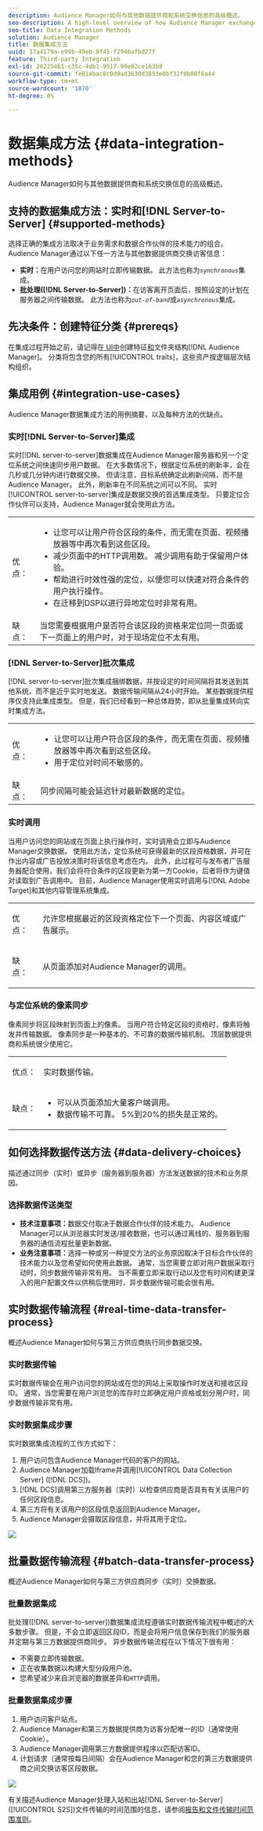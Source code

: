```yaml
---
description: Audience Manager如何与其他数据提供商和系统交换信息的高级概述。
seo-description: A high-level overview of how Audience Manager exchanges information with other data providers and systems.
seo-title: Data Integration Methods
solution: Audience Manager
title: 数据集成方法
uuid: 17a4179a-e99b-49eb-8f45-f2946afbd27f
feature: Third-party Integration
exl-id: 26225461-c35c-4db1-9517-99e82ce163b9
source-git-commit: fe01ebac8c0d0ad3630d3853e0bf32f0b00f6a44
workflow-type: tm+mt
source-wordcount: '1070'
ht-degree: 0%

---
```


# 数据集成方法 {#data-integration-methods}

Audience Manager如何与其他数据提供商和系统交换信息的高级概述。

## 支持的数据集成方法：实时和[!DNL Server-to-Server] {#supported-methods}

选择正确的集成方法取决于业务需求和数据合作伙伴的技术能力的组合。 Audience Manager通过以下任一方法与其他数据提供商交换访客信息：

* **实时：**&#x200B;在用户访问您的网站时立即传输数据。 此方法也称为&#x200B;*`synchronous`*&#x200B;集成。
* **批处理([!DNL Server-to-Server])：**&#x200B;在访客离开页面后，按照设定的计划在服务器之间传输数据。 此方法也称为&#x200B;*`out-of-band`*&#x200B;或&#x200B;*`asynchronous`*&#x200B;集成。

## 先决条件：创建特征分类 {#prereqs}

在集成过程开始之前，请记得在[ UI中](../features/traits/create-onboarded-rule-based-traits.md)创建特征[和](../features/traits/trait-storage.md#create-trait-storage-folder)文件夹结构[!DNL Audience Manager]。 分类将包含您的所有[!UICONTROL traits]，这些资产按逻辑层次结构组织。

## 集成用例 {#integration-use-cases}

Audience Manager数据集成方法的用例摘要，以及每种方法的优缺点。

### 实时[!DNL Server-to-Server]集成

<!-- c_int_types_use_cases.xml -->

实时[!DNL server-to-server]数据集成在Audience Manager服务器和另一个定位系统之间快速同步用户数据。 在大多数情况下，根据定位系统的刷新率，会在几秒或几分钟内进行数据交换。 但请注意，目标系统确定此刷新间隔，而不是Audience Manager。 此外，刷新率在不同系统之间可以不同。 实时[!UICONTROL server-to-server]集成是数据交换的首选集成类型。 只要定位合作伙伴可以支持，Audience Manager就会使用此方法。

<table id="simpletable_5307DEC378E5486CB92A354287F33AD8"> 
 <tr class="strow">
  <td class="stentry"> <p>优点： </p></td>
  <td class="stentry"> 
   <ul id="ul_F251AFF8A2FA49D0849E36D7FAE87DE7"> 
    <li id="li_1737EBB1AD8844BD87E736BB4D8080EF">让您可以让用户符合区段的条件，而无需在页面、视频播放器等中再次看到这些区段。 </li>
    <li id="li_1C1F346CB7BD40508AA5A6918C6B8514"> 减少页面中的HTTP调用数。 减少调用有助于保留用户体验。 </li>
    <li id="li_046BF4568B104F53A0E5372568C957CD">帮助进行时效性强的定位，以便您可以快速对符合条件的用户执行操作。 </li>
    <li id="li_70F7AB19AC5D4A9AB80216A2B05163B8">在迁移到DSP以进行异地定位时非常有用。 </li>
   </ul></td>
 </tr>
 <tr class="strow">
  <td class="stentry"> 缺点：</td>
  <td class="stentry"> 当您需要根据用户是否符合该区段的资格来定位同一页面或下一页面上的用户时，对于现场定位不太有用。</td>
 </tr>
</table>

### [!DNL Server-to-Server]批次集成

[!DNL server-to-server]批次集成捆绑数据，并按设定的时间间隔将其发送到其他系统，而不是近乎实时地发送。 数据传输间隔从24小时开始。 某些数据提供程序仅支持此集成类型。 但是，我们已经看到一种总体趋势，即从批量集成转向实时集成方法。

<table id="simpletable_6878241639114DE68E61A251486C6317"> 
 <tr class="strow">
  <td class="stentry"> <p>优点： </p></td>
  <td class="stentry"> 
   <ul id="ul_1E9B48B06E764D3AB6F2D702EB4922DC"> 
    <li id="li_1CF0E018660347B3A5AF79160F74FBDB">让您可以让用户符合区段的条件，而无需在页面、视频播放器等中再次看到这些区段。 </li> 
    <li id="li_B6A9DF9C0D8B44A48F032F2FDB5B3956">用于定位对时间不敏感的。 </li>
   </ul></td>
 </tr>
 <tr class="strow">
  <td class="stentry"> 缺点：</td>
  <td class="stentry"> 同步间隔可能会延迟针对最新数据的定位。</td>
 </tr>
</table>

### 实时调用

当用户访问您的网站或在页面上执行操作时，实时调用会立即与Audience Manager交换数据。 使用此方法，定位系统可获得最新的区段资格数据，并可在作出内容或广告投放决策时将该信息考虑在内。 此外，此过程可与发布者广告服务器配合使用，我们会将符合条件的区段更新为第一方Cookie，后者将作为键值对读取到广告调用中。 目前，Audience Manager使用实时调用与[!DNL Adobe Target]和其他内容管理系统集成。

<table> 
 <tr>
  <td> <p>优点： </p></td>
  <td> <p> 允许您根据最近的区段资格定位下一个页面、内容区域或广告展示。 </p></td> 
 </tr> 
 <tr>
  <td> <p>缺点： </p></td>
  <td> <p>从页面添加对Audience Manager的调用。</p></td>
 </tr> 
</table>


### 与定位系统的像素同步

像素同步将区段映射到页面上的像素。 当用户符合特定区段的资格时，像素将触发并传输数据。 像素同步是一种基本的、不可靠的数据传输机制。 顶层数据提供商和系统很少使用它。

<table id="simpletable_39E4CD139CCF4417842AA28CDFFB6EB1"> 
 <tr class="strow">
  <td class="stentry"> <p>优点： </p></td>
  <td class="stentry"> <p> 实时数据传输。 </p></td> 
 </tr> 
 <tr class="strow">
  <td class="stentry"> <p>缺点： </p></td>
  <td class="stentry"> 
   <ul id="ul_5217EDC82434401493C2C96823C068E9"> 
    <li id="li_26EB0458CA1844908C005A47F55E50AC">可以从页面添加大量客户端调用。 </li>
    <li id="li_CD91F3DC92F2429293787D61506E5E04">数据传输不可靠。 5%到20%的损失是正常的。 </li>
   </ul></td>
 </tr> 
</table>

## 如何选择数据传送方法 {#data-delivery-choices}

描述通过同步（实时）或异步（服务器到服务器）方法发送数据的技术和业务原因。

<!-- c_int_delivery_choices.xml -->

### 选择数据传送类型

* **技术注意事项：**&#x200B;数据交付取决于数据合作伙伴的技术能力。 Audience Manager可以从浏览器实时发送/接收数据，也可以通过离线的、服务器到服务器的通信流程批量更新数据。
* **业务注意事项：**&#x200B;选择一种或另一种提交方法的业务原因取决于目标合作伙伴的技术能力以及您希望如何使用此数据。 通常，当您需要立即对用户数据采取行动时，同步数据传输非常有用。 当不需要立即采取行动以及您有时间构建更深入的用户配置文件以供稍后使用时，异步数据传输可能会很有用。

## 实时数据传输流程 {#real-time-data-transfer-process}

概述Audience Manager如何与第三方供应商执行同步数据交换。

### 实时数据传输

<!-- c_int_overview_sync.xml -->

实时数据传输会在用户访问您的网站或在您的网站上采取操作时发送和接收区段ID。 通常，当您需要在用户浏览您的库存时立即确定用户资格或划分用户时，同步数据传输非常有用。

### 实时数据集成步骤

实时数据集成流程的工作方式如下：

1. 用户访问包含Audience Manager代码的客户的网站。
1. Audience Manager加载Iframe并调用[!UICONTROL Data Collection Server] ([!DNL DCS])。
1. [!DNL DCS]调用第三方服务器（实时）以检查供应商是否具有有关该用户的任何区段信息。
1. 第三方将有关该用户的区段信息返回到Audience Manager。
1. Audience Manager会摄取区段信息，并将其用于定位。

![](assets/rt_reduce70.png)

## 批量数据传输流程 {#batch-data-transfer-process}

概述Audience Manager如何与第三方供应商同步（实时）交换数据。

### 批量数据集成

<!-- c_int_overview_async.xml -->

批处理([!DNL server-to-server])数据集成流程遵循实时数据传输流程中概述的大多数步骤。 但是，不会立即返回区段ID，而是会将用户信息保存到我们的服务器并定期与第三方数据提供商同步。 异步数据传输流程在以下情况下很有用：

* 不需要立即传输数据。
* 正在收集数据以构建大型分段用户池。
* 您希望减少来自浏览器的数据差异和`HTTP`调用。

### 批量数据集成步骤

1. 用户访问客户站点。
1. Audience Manager和第三方数据提供商为访客分配唯一的ID（通常使用Cookie）。
1. Audience Manager调用第三方数据提供程序以匹配访客ID。
1. 计划请求（通常按每日间隔）会在Audience Manager和您的第三方数据提供商之间交换访客区段数据。

![](assets/s2s_70.png)

有关描述Audience Manager处理入站和出站[!DNL Server-to-Server] ([!UICONTROL S2S])文件传输的时间范围的信息，请参阅[报告和文件传输时间范围准则](../reference/reporting-file-transfer-timeframe.md)。
